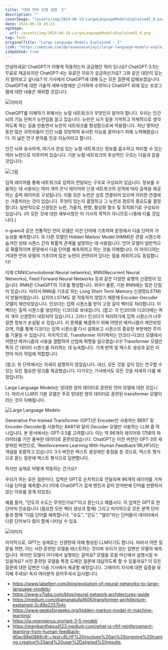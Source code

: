 ```yaml
---
title: "대형 언어 모델 설명  I"
description: ""
coverImage: "/assets/img/2024-06-19-LargeLanguageModelsExplainedI_0.png"
date: 2024-06-19 19:23
ogImage: 
  url: /assets/img/2024-06-19-LargeLanguageModelsExplainedI_0.png
tag: Tech
originalTitle: "Large Language Models Explained — I"
link: "https://medium.com/@prasannasanjay1/large-language-models-explained-i-62a55999b7a2"
isUpdated: true
---
```






안녕하세요! ChatGPT가 어떻게 작동하는지 궁금했던 적이 있나요? ChatGPT-3.5는 무료로 제공되지만 ChatGPT-4는 유료인 이유가 궁금하신가요? 그와 같은 대안이 있는지 알아보고 싶나요? 이 기사에서 ChatGPT에 대해 도는 모든 질문에 답해보겠습니다. ChatGPT에 대한 기술적 세부사항에만 근거하여 수학이나 ChatGPT 뒤에 있는 프로그램에 대한 내용은 제외할 것입니다.

![이미지](/assets/img/2024-06-19-LargeLanguageModelsExplainedI_0.png)

ChatGPT를 이해하기 위해서는 뉴럴 네트워크가 무엇인지 알아야 합니다. 우리는 인간 뇌의 기능 단위가 뉴런임을 알고 있습니다. 뉴런은 뇌가 일을 기억하고 자체적으로 생각하도록 하는 길을 만들면서 뉴런의 네트워크를 형성함으로써 작용합니다. 지난 몇10년 동안 많은 과학자들이 인간 뇌를 모방하여 유사한 지능을 끌어내기 위해 노력해왔습니다. 이 넓은 연구 분야를 인공 지능이라고 합니다.

인간 뇌와 유사하게, 여기서 관심 있는 뉴럴 네트워크는 정보를 흡수하고 처리할 수 있는 여러 뉴런으로 이루어져 있습니다. 기본 뉴럴 네트워크의 추상적인 구조는 다음과 같을 것입니다:

<div class="content-ad"></div>

![그림](/assets/img/2024-06-19-LargeLanguageModelsExplainedI_1.png)

입력 레이어를 통해 네트워크로 입력이 전달되는 구조로 구성되어 있습니다. 정보를 수용하는 데 사용되는 여러 개의 은닉 레이어와 신경 네트워크의 성격에 따라 출력을 제공하는 출력 레이어로 구성됩니다. 이들 모든 뉴런은 상호 연결되어 있으며 이러한 연결에는 가중치라는 것이 있습니다. 무엇이 있는지 결정하고 그 뉴런과 경로의 중요도를 결정합니다. 일반적으로 신경망은 뉴런, 가중치, 편향, 활성화 함수 및 최적화기로 구성되어 있습니다. (이 모든 것에 대한 세부사항은 이 기사의 목적이 아니므로 나중에 다룰 것입니다.)

n-gram과 같은 전통적인 언어 모델은 이전 단어에 기초하여 문장에서 다음 단어의 가능성을 예측합니다. 또 다른 모델인 Hidden Markov Model (HMM)은 관찰 시퀀스와 숨겨진 상태 시퀀스 간의 확률적 관계를 설명하는 데 사용됩니다. 언어 모델이 일반적으로 확률적이며 문장에서 다음 단어를 예측하려고 하는 것을 이해합니다. 이 아이디어는 거대한 언어 모델의 기초이며 많은 뉴런이 관련되어 있다는 점을 제외하고도 동일합니다!

이제 CNN(Convolutional Neural networks), RNN(Recurrent Neural Networks), Feed Forward Neural Networks 등과 같은 다양한 유형의 신경망이 있습니다. RNN은 ChatGPT의 기초를 형성합니다. 와우!! 물론, 기본 RNN에는 많은 단점이 있습니다. 따라서 RNN을 기초로 하는 Long Short Term Memory 신경망(LSTM)이 만들어졌습니다. 심지어 LSTM도 잘 작동하지 않았기 때문에 Encoder-Decoder 모델이 제안되었습니다. 인코더는 입력 시퀀스를 받아 고정 길이 벡터로 처리합니다. 이 벡터는 출력 시퀀스를 생성하는 디코더로 보내집니다. (참고: 각 인코더와 디코더에는 여러 개의 신경망이 내장되어 있습니다.) 그러나 인코더가 처리하기에 입력 시퀀스가 너무 길면 정보가 손실될 수 있습니다. 이 문제를 해결하기 위해 어텐션 메커니즘이 제안되었으며, 이를 통해 디코더는 입력 시퀀스를 다시 살펴보고 시퀀스의 중요한 부분에만 주의를 기울일 수 있습니다. 마지막으로, Transformer 아키텍처는 인코더-디코더 모델에서 어텐션 메커니즘의 사용을 결합하여 산업에 혁명을 일으켰습니다! Transformer 모델은 특히 긴 데이터 시퀀스를 처리하는 데 능숙합니다. 기계 번역 및 텍스트 생성과 같은 자연어 처리 작업에 적합합니다.

<div class="content-ad"></div>

(참고: 위 단락에서는 자세히 설명하지 않았습니다. 대신, 모든 것을 깊이 있는 연구할 수 있는 모든 필요한 링크를 제공했습니다. 다가오는 기사에서도 모든 것을 자세히 다룰 예정입니다).

Large Language Models는 방대한 양의 데이터로 훈련된 언어 모델에 대한 것입니다. 따라서 LLM의 기본 모델은 주로 방대한 양의 데이터로 훈련된 transformer 모델이라는 것이 이해됩니다.

![Large Language Models](/assets/img/2024-06-19-LargeLanguageModelsExplainedI_2.png)

Generative Pre-trained Transformer (GPT)은 Encoder만 사용하는 BERT 및 Encoder-Decoder를 사용하는 BART와 달리 Decoder 모델만 사용하는 LLM 중 하나입니다. 본 문서에서는 GPT-3.5를 고려합니다. 이는 약 96개의 레이어와 175B의 파라미터를 가진 풍부한 데이터로 훈련되었습니다. ChatGPT는 이전 버전인 GPT-3의 세분화된 버전으로, ‘Reinforcement Learning With Human Feedback’(RLHF)라는 개념을 포함하고 있습니다. 3.5 버전은 텍스트 생성에만 중점을 둔 것으로, 텍스트 형식으로 묻는 질문에 텍스트 형식으로 답변합니다.

<div class="content-ad"></div>

하지만 실제로 어떻게 작동하는 건가요?

우리가 하는 모든 질문마다, 입력은 GPT로 순차적으로 전달되며 96개의 레이어를 거쳐 다음 단어를 예측합니다 (이제 ChatGPT가 검색 엔진과 같이 한꺼번에 단어를 반환하지 않는 이유를 알게 되었죠).

예를 들어, "인도의 수도는 무엇인가요?"라고 묻는다고 해봅시다. 이 입력은 GPT로 한 단어씩 전송됩니다 (필요한 모든 벡터 생성과 함께) 그리고 마지막으로 모든 문맥 단어들과 함께 "다음 단어를 예측합니다. "수도", "인도", "델리"라는 단어들이 데이터에서 다른 단어보다 많이 함께 나타날 수 있죠.

![이미지](/assets/img/2024-06-19-LargeLanguageModelsExplainedI_3.png)

<div class="content-ad"></div>

마지막으로, GPT는 실제로는 신경망에 의해 형성된 LLM이기도 합니다. 따라서 어떤 질문을 하면, 이는 사전 훈련된 모델을 테스트하는 것이며 우리가 얻는 답변은 모델의 예측입니다. 하지만 모델이 어디에서 실행되는 걸까요? 모델을 로컬 머신에서 실행시킬 수 있을까요? 사전 훈련된 모델을 특정 도메인 질문에 대답하도록 할 수 있을까요?
이 모든 질문에 대한 답변은 다음 기사에서 제공할 예정입니다. 그때까지 지식에 대한 갈증을 유지해 주세요!
독자 여러분의 읽어주셔서 감사합니다.

- https://www.labellerr.com/blog/evolution-of-neural-networks-to-large-language-models/
- https://www.v7labs.com/blog/neural-network-architectures-guide
- https://medium.com/@amanatulla1606/transformer-architecture-explained-2c49e2257b4c
- https://www.geeksforgeeks.org/hidden-markov-model-in-machine-learning/
- https://iq.opengenus.org/gpt-3-5-model/
- https://manikanthgoud123.medium.com/what-is-rlhf-reinforcement-learning-from-human-feedback-d0ec88e0866c#:~:text=RLHF%20involves%20an%20ongoing%20training,creative%20and%20user%2Daligned%20results.